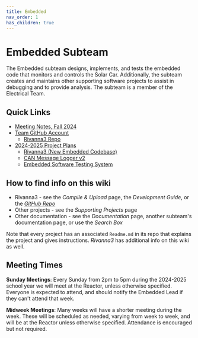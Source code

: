 ```yaml
---
title: Embedded
nav_order: 1
has_children: true
---
```


# Embedded Subteam

The Embedded subteam designs, implements, and tests the embedded code that monitors and controls the Solar Car. Additionally, the subteam creates and maintains other supporting software projects to assist in debugging and to provide analysis. The subteam is a member of the Electrical Team. 

## Quick Links

- [Meeting Notes, Fall 2024](https://docs.google.com/document/d/1pQLibWxJFyWZa9K9yYxppgRNWEAk5uyTw72D2mfA_gE/edit?usp=sharing)
- [Team GitHub Account](https://github.com/solarcaratuva)
    - [Rivanna3 Repo](https://github.com/solarcaratuva/Rivanna3)
- [2024-2025 Project Plans](https://drive.google.com/drive/folders/1l6pzut1ouPizTJ97YKT4nYmZ63-xvKyO?usp=sharing)
    - [Rivanna3 (New Embedded Codebase)](https://docs.google.com/document/d/1UeZ0uGlNkovMYhrTrUKuw6JWsC_MBjAAVzl9hy9Pou4/edit?usp=sharing)
    - [CAN Message Logger v2](https://docs.google.com/document/d/109A7S6d5Id5UF5PI4u3rVHdN-SYbeLwaMM3_lSZ0ErY/edit?usp=sharing)
    - [Embedded Software Testing System](https://docs.google.com/document/d/1KvvGvD-rkz_4YHhR5YGFgAVmCLTteNBIxGZN5sZjqYg/edit?usp=sharing)

## How to find info on this wiki

- Rivanna3 - see the *Compile & Upload* page, the *Development Guide*, or the *[GitHub Repo](https://github.com/solarcaratuva/Rivanna3)*
- Other projects - see the *Supporting Projects* page
- Other documentation - see the *Documentation* page, another subteam's documentation page, or use the *Search Box*

Note that every project has an associated `Readme.md` in its repo that explains the project and gives instructions. *Rivanna3* has additional info on this wiki as well. 

## Meeting Times

**Sunday Meetings**: Every Sunday from 2pm to 5pm during the 2024-2025 school year we will meet at the Reactor, unless otherwise specified. Everyone is expected to attend, and should notify the Embedded Lead if they can't attend that week. 

**Midweek Meetings**: Many weeks will have a shorter meeting during the week. These will be scheduled as needed, varying from week to week, and will be at the Reactor unless otherwise specified. Attendance is encouraged but not required.
